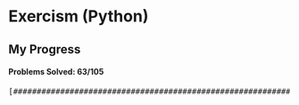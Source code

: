# Exercism (Python)
## My Progress

<!-- 112 Spaces -->
#### Problems Solved: 63/105
<pre>[###################################################################                                             ]</pre>
